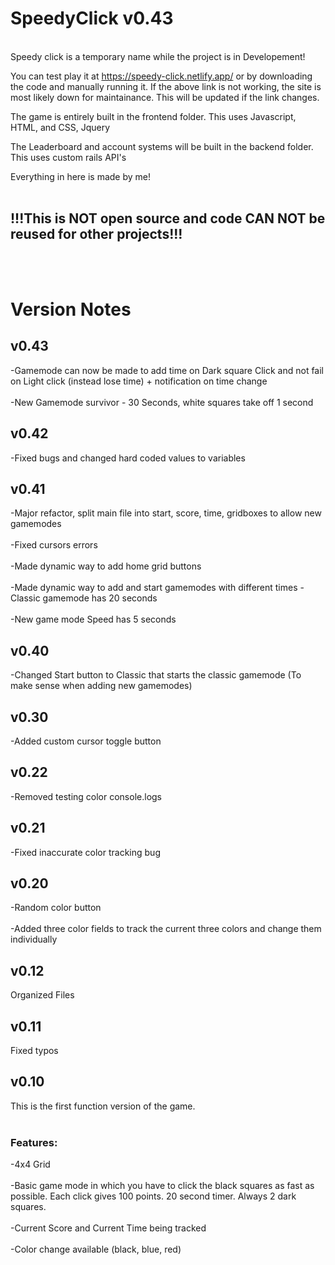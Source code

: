 # SpeedyClick v0.43
<br>
Speedy click is a temporary name while the project is in Developement!

You can test play it at https://speedy-click.netlify.app/ or by downloading the code and manually running it.
If the above link is not working, the site is most likely down for maintainance. This will be updated if the link changes.

The game is entirely built in the frontend folder.
This uses Javascript, HTML, and CSS, Jquery

The Leaderboard and account systems will be built in the backend folder.
This uses custom rails API's 

Everything in here is made by me!<br><br>
## !!!This is NOT open source and code CAN NOT be reused for other projects!!! 
<br><br>

# Version Notes

## v0.43
-Gamemode can now be made to add time on Dark square Click and not fail on Light click (instead lose time) + notification on time change<br><br>
-New Gamemode survivor - 30 Seconds, white squares take off 1 second

## v0.42
-Fixed bugs and changed hard coded values to variables

## v0.41
-Major refactor, split main file into start, score, time, gridboxes to allow new gamemodes<br><br>
-Fixed cursors errors <br><br>
-Made dynamic way to add home grid buttons<br><br>
-Made dynamic way to add and start gamemodes with different times
-Classic gamemode has 20 seconds <br><br>
-New game mode Speed has 5 seconds

## v0.40
-Changed Start button to Classic that starts the classic gamemode (To make sense when adding new gamemodes)

## v0.30
-Added custom cursor toggle button

## v0.22
-Removed testing color console.logs

## v0.21
-Fixed inaccurate color tracking bug

## v0.20
-Random color button<br><br>
-Added three color fields to track the current three colors and change them individually

## v0.12
Organized Files

## v0.11
Fixed typos

## v0.10
This is the first function version of the game.<br><br>

### Features:
-4x4 Grid <br><br>
-Basic game mode in which you have to click the black squares as fast as possible. Each click gives 100 points. 20 second timer. Always 2 dark squares.<br><br>
-Current Score and Current Time being tracked<br><br>
-Color change available (black, blue, red)<br><br>


